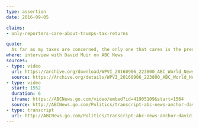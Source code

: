 ```yaml
---
type: assertion
date: 2016-09-05

claims:
- only-reporters-care-about-trumps-tax-returns

quote:
  As far as my taxes are concerned, the only one that cares is the press, I will tell you, and even the press -- I tell you, it's not a big deal.
where: interview with David Muir on ABC News
sources:
- type: video
  url: https://archive.org/download/WPVI_20160906_223800_ABC_World_News_With_David_Muir/WPVI_20160906_223800_ABC_World_News_With_David_Muir.mp4?t=266.5/271.7&exact=1&ignore=x.mp4
  source: https://Archive.org/details/WPVI_20160906_223800_ABC_World_News_With_David_Muir/start/266.5/end/271.7
- type: video
  start: 1552
  duration: 6
  iframe: https://ABCNews.go.com/video/embed?id=41905109&start=1564
  source: http://ABCNews.go.com/Politics/transcript-abc-news-anchor-david-muir-interviews-donald/story?id=41901825
- type: transcript
  url: http://ABCNews.go.com/Politics/transcript-abc-news-anchor-david-muir-interviews-donald/story?id=41901825
---
```

